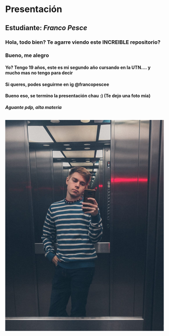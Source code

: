 # Presentación

## Estudiante: _Franco Pesce_

### Hola, todo bien? Te agarre viendo este **INCREIBLE** repositorio?
### Bueno, me alegro
#### Yo? Tengo 19 años, este es mi segundo año cursando en la UTN.... y mucho mas no tengo para decir
#### Si queres, podes seguirme en ig @francopescee
#### Bueno eso, se termino la presentación chau :) (Te dejo una foto mia)
###### ***Aguante pdp, alta materia***
![mi foto](Foto.jpeg)